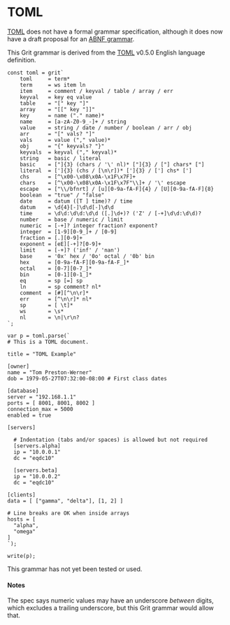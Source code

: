 #   TOML

[TOML] does not have a formal grammar specification, although it does now have a draft proposal for an [ABNF grammar].

[TOML]: https://github.com/toml-lang/toml

[ABNF grammar]: https://github.com/toml-lang/toml/blob/master/toml.abnf

This Grit grammar is derived from the [TOML] v0.5.0 English language definition.

``` sandbox
const toml = grit`
    toml     = term*
    term     = ws item ln
    item     = comment / keyval / table / array / err
    keyval   = key eq value
    table    = "[" key "]"
    array    = "[[" key "]]"
    key      = name ("." name)*
    name     = [a-zA-Z0-9_-]+ / string
    value    = string / date / number / boolean / arr / obj
    arr      = "[" vals? "]"
    vals     = value ("," value)*
    obj      = "{" keyvals? "}"
    keyvals  = keyval ("," keyval)*  
    string   = basic / literal
    basic    = ["]{3} (chars / '\' nl)* ["]{3} / ["] chars* ["]
    literal  = [']{3} (chs / [\n\r])* [']{3} / ['] chs* [']
    chs      = [^\x00-\x08\x0A-\x1F\x7F]+
    chars    = [^\x00-\x08\x0A-\x1F\x7F"\\]+ / '\' escape
    escape   = ["\\/bfnrt] / [u][0-9a-fA-F]{4} / [U][0-9a-fA-F]{8}
    boolean  = "true" / "false"
    date     = datum ([T ] time)? / time
    datum    = \d{4}[-]\d\d[-]\d\d
    time     = \d\d:\d\d:\d\d ([.]\d+)? ('Z' / [-+]\d\d:\d\d)?
    number   = base / numeric / limit
    numeric  = [-+]? integer fraction? exponent?
    integer  = [1-9][0-9_]+ / [0-9]
    fraction = [.][0-9]+
    exponent = [eE][-+]?[0-9]+
    limit    = [-+]? ('inf' / 'nan')
    base     = '0x' hex / '0o' octal / '0b' bin
    hex      = [0-9a-fA-F][0-9a-fA-F_]*
    octal    = [0-7][0-7_]*
    bin      = [0-1][0-1_]*
    eq       = sp [=] sp
    ln       = sp comment? nl*
    comment  = [#][^\n\r]*
    err      = [^\n\r]* nl*
    sp       = [ \t]*
    ws       = \s*
    nl       = \n|\r\n?
`;

var p = toml.parse(`
# This is a TOML document.

title = "TOML Example"

[owner]
name = "Tom Preston-Werner"
dob = 1979-05-27T07:32:00-08:00 # First class dates

[database]
server = "192.168.1.1"
ports = [ 8001, 8001, 8002 ]
connection_max = 5000
enabled = true

[servers]

  # Indentation (tabs and/or spaces) is allowed but not required
  [servers.alpha]
  ip = "10.0.0.1"
  dc = "eqdc10"

  [servers.beta]
  ip = "10.0.0.2"
  dc = "eqdc10"

[clients]
data = [ ["gamma", "delta"], [1, 2] ]

# Line breaks are OK when inside arrays
hosts = [
  "alpha",
  "omega"
]
`);

write(p);
```
This grammar has not yet been tested or used.

####    Notes

The spec says numeric values may have an underscore *between* digits, which excludes a trailing underscore, but this Grit grammar would allow that.


